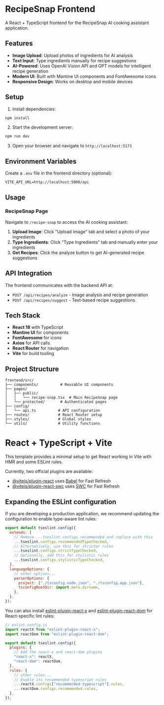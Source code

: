 # RecipeSnap Frontend

A React + TypeScript frontend for the RecipeSnap AI cooking assistant application.

## Features

- **Image Upload**: Upload photos of ingredients for AI analysis
- **Text Input**: Type ingredients manually for recipe suggestions
- **AI-Powered**: Uses OpenAI Vision API and GPT models for intelligent recipe generation
- **Modern UI**: Built with Mantine UI components and FontAwesome icons
- **Responsive Design**: Works on desktop and mobile devices

## Setup

1. Install dependencies:

```bash
npm install
```

2. Start the development server:

```bash
npm run dev
```

3. Open your browser and navigate to `http://localhost:5173`

## Environment Variables

Create a `.env` file in the frontend directory (optional):

```
VITE_API_URL=http://localhost:5000/api
```

## Usage

### RecipeSnap Page

Navigate to `/recipe-snap` to access the AI cooking assistant:

1. **Upload Image**: Click "Upload Image" tab and select a photo of your ingredients
2. **Type Ingredients**: Click "Type Ingredients" tab and manually enter your ingredients
3. **Get Recipes**: Click the analyze button to get AI-generated recipe suggestions

## API Integration

The frontend communicates with the backend API at:

- `POST /api/recipes/analyze` - Image analysis and recipe generation
- `POST /api/recipes/suggest` - Text-based recipe suggestions

## Tech Stack

- **React 18** with TypeScript
- **Mantine UI** for components
- **FontAwesome** for icons
- **Axios** for API calls
- **React Router** for navigation
- **Vite** for build tooling

## Project Structure

```
frontend/src/
├── components/          # Reusable UI components
├── pages/
│   ├── public/
│   │   └── recipe-snap.tsx  # Main RecipeSnap page
│   └── protected/       # Authenticated pages
├── config/
│   └── api.ts          # API configuration
├── routes/             # React Router setup
├── styles/             # Global styles
└── utils/              # Utility functions
```

# React + TypeScript + Vite

This template provides a minimal setup to get React working in Vite with HMR and some ESLint rules.

Currently, two official plugins are available:

- [@vitejs/plugin-react](https://github.com/vitejs/vite-plugin-react/blob/main/packages/plugin-react) uses [Babel](https://babeljs.io/) for Fast Refresh
- [@vitejs/plugin-react-swc](https://github.com/vitejs/vite-plugin-react/blob/main/packages/plugin-react-swc) uses [SWC](https://swc.rs/) for Fast Refresh

## Expanding the ESLint configuration

If you are developing a production application, we recommend updating the configuration to enable type-aware lint rules:

```js
export default tseslint.config({
  extends: [
    // Remove ...tseslint.configs.recommended and replace with this
    ...tseslint.configs.recommendedTypeChecked,
    // Alternatively, use this for stricter rules
    ...tseslint.configs.strictTypeChecked,
    // Optionally, add this for stylistic rules
    ...tseslint.configs.stylisticTypeChecked,
  ],
  languageOptions: {
    // other options...
    parserOptions: {
      project: ["./tsconfig.node.json", "./tsconfig.app.json"],
      tsconfigRootDir: import.meta.dirname,
    },
  },
});
```

You can also install [eslint-plugin-react-x](https://github.com/Rel1cx/eslint-react/tree/main/packages/plugins/eslint-plugin-react-x) and [eslint-plugin-react-dom](https://github.com/Rel1cx/eslint-react/tree/main/packages/plugins/eslint-plugin-react-dom) for React-specific lint rules:

```js
// eslint.config.js
import reactX from "eslint-plugin-react-x";
import reactDom from "eslint-plugin-react-dom";

export default tseslint.config({
  plugins: {
    // Add the react-x and react-dom plugins
    "react-x": reactX,
    "react-dom": reactDom,
  },
  rules: {
    // other rules...
    // Enable its recommended typescript rules
    ...reactX.configs["recommended-typescript"].rules,
    ...reactDom.configs.recommended.rules,
  },
});
```
